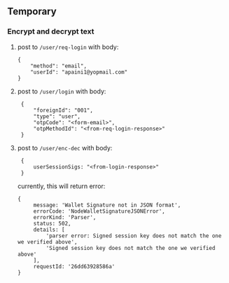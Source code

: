 ## Temporary

### Encrypt and decrypt text

1. post to `/user/req-login` with body:
   ```
   {
       "method": "email",
       "userId": "apaini1@yopmail.com"
   }
   ```
2. post to `/user/login` with body:
   ```
    {
        "foreignId": "001",
        "type": "user",
        "otpCode": "<form-email>",
        "otpMethodId": "<from-req-login-response>"
    }
   ```
3. post to `/user/enc-dec` with body:
   ```
    {
        userSessionSigs: "<from-login-response>"
    }
   ```
   currently, this will return error:
   ```
   {
        message: 'Wallet Signature not in JSON format',
        errorCode: 'NodeWalletSignatureJSONError',
        errorKind: 'Parser',
        status: 502,
        details: [
            'parser error: Signed session key does not match the one we verified above',
            'Signed session key does not match the one we verified above'
        ],
        requestId: '26dd63928586a'
   }
   ```
